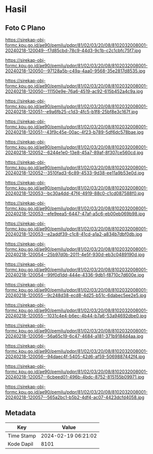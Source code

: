 # Hasil

## Foto C Plano

https://sirekap-obj-formc.kpu.go.id/ae90/pemilu/pdpr/81/02/03/20/08/8102032008001-20240218-120049--f7d85cbd-78c9-44d3-9c1b-c2c1cbfc75f7.jpg

https://sirekap-obj-formc.kpu.go.id/ae90/pemilu/pdpr/81/02/03/20/08/8102032008001-20240218-120050--97128a5b-c49a-4aa0-9568-35e2817d8535.jpg

https://sirekap-obj-formc.kpu.go.id/ae90/pemilu/pdpr/81/02/03/20/08/8102032008001-20240218-120050--11150e9e-76a6-4519-ac92-615b452a4c9a.jpg

https://sirekap-obj-formc.kpu.go.id/ae90/pemilu/pdpr/81/02/03/20/08/8102032008001-20240218-120051--e9a6fb25-c1d3-4fc5-b1f8-25bf8e3c167f.jpg

https://sirekap-obj-formc.kpu.go.id/ae90/pemilu/pdpr/81/02/03/20/08/8102032008001-20240218-120051--43f9c45e-00ac-4f23-b789-5df6dc578bae.jpg

https://sirekap-obj-formc.kpu.go.id/ae90/pemilu/pdpr/81/02/03/20/08/8102032008001-20240218-120052--6244e1e0-13e8-45a7-89af-8f307ce560cd.jpg

https://sirekap-obj-formc.kpu.go.id/ae90/pemilu/pdpr/81/02/03/20/08/8102032008001-20240218-120052--3510fad3-6c89-4533-9d38-ee11a9b53e0d.jpg

https://sirekap-obj-formc.kpu.go.id/ae90/pemilu/pdpr/81/02/03/20/08/8102032008001-20240218-120053--bc30a4dd-47f4-4919-88c0-c1cd087588f0.jpg

https://sirekap-obj-formc.kpu.go.id/ae90/pemilu/pdpr/81/02/03/20/08/8102032008001-20240218-120053--efe9eea5-6447-47af-a5c6-eb00eb069b98.jpg

https://sirekap-obj-formc.kpu.go.id/ae90/pemilu/pdpr/81/02/03/20/08/8102032008001-20240218-120053--e2addf39-c1c8-41cd-a1a2-a834b7dbf0db.jpg

https://sirekap-obj-formc.kpu.go.id/ae90/pemilu/pdpr/81/02/03/20/08/8102032008001-20240218-120054--25b97d0b-2011-4e5f-930d-eb3c0489190d.jpg

https://sirekap-obj-formc.kpu.go.id/ae90/pemilu/pdpr/81/02/03/20/08/8102032008001-20240218-120054--99f0d1dd-444e-4336-9db1-f8710c7d600e.jpg

https://sirekap-obj-formc.kpu.go.id/ae90/pemilu/pdpr/81/02/03/20/08/8102032008001-20240218-120055--9c248d38-ecd8-4d25-b51c-6dabec5ee2e5.jpg

https://sirekap-obj-formc.kpu.go.id/ae90/pemilu/pdpr/81/02/03/20/08/8102032008001-20240218-120055--1031c4e4-b6ec-4b44-b7a6-53a94692dbe0.jpg

https://sirekap-obj-formc.kpu.go.id/ae90/pemilu/pdpr/81/02/03/20/08/8102032008001-20240218-120056--56a65c19-6c47-4684-a181-371b9184d4aa.jpg

https://sirekap-obj-formc.kpu.go.id/ae90/pemilu/pdpr/81/02/03/20/08/8102032008001-20240218-120056--94daec4f-5405-42d6-af59-5069887442f4.jpg

https://sirekap-obj-formc.kpu.go.id/ae90/pemilu/pdpr/81/02/03/20/08/8102032008001-20240218-120057--6cbeed01-496b-4bdc-8752-815155b09971.jpg

https://sirekap-obj-formc.kpu.go.id/ae90/pemilu/pdpr/81/02/03/20/08/8102032008001-20240218-120057--565a2bc1-b5b2-4df4-ac07-4423dcfd4058.jpg


## Metadata

| Key        | Value               |
| ---------- | ------------------- |
| Time Stamp | 2024-02-19 06:21:02 |
| Kode Dapil | 8101                |



